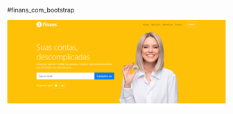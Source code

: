 ﻿#finans_com_bootstrap

 <img src="https://github.com/RobsonMattosProgramador/finans_com_bootstrap/blob/main/img/finans.PNG">
